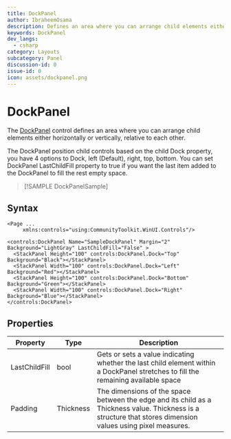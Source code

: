 ```yaml
---
title: DockPanel
author: IbraheemOsama
description: Defines an area where you can arrange child elements either horizontally or vertically, relative to each other.
keywords: DockPanel
dev_langs:
  - csharp
category: Layouts
subcategory: Panel
discussion-id: 0
issue-id: 0
icon: assets/dockpanel.png
---
```


# DockPanel

The [DockPanel](/dotnet/api/microsoft.toolkit.uwp.ui.controls.dockpanel) control defines an area where you can arrange child elements either horizontally or vertically, relative to each other.

The DockPanel position child controls based on the child Dock property, you have 4 options to Dock, left (Default), right, top, bottom.
You can set DockPanel LastChildFill property to true if you want the last item added to the DockPanel to fill the rest empty space.

> [!SAMPLE DockPanelSample]

## Syntax

```xaml
<Page ...
     xmlns:controls="using:CommunityToolkit.WinUI.Controls"/>

<controls:DockPanel Name="SampleDockPanel" Margin="2" Background="LightGray" LastChildFill="False" >
  <StackPanel Height="100" controls:DockPanel.Dock="Top" Background="Black"></StackPanel>
  <StackPanel Width="100" controls:DockPanel.Dock="Left" Background="Red"></StackPanel>
  <StackPanel Height="100" controls:DockPanel.Dock="Bottom" Background="Green"></StackPanel>
  <StackPanel Width="100" controls:DockPanel.Dock="Right" Background="Blue"></StackPanel>
</controls:DockPanel>
```

## Properties

| Property | Type | Description |
| -- | -- | -- |
| LastChildFill | bool | Gets or sets a value indicating whether the last child element within a DockPanel stretches to fill the remaining available space |
| Padding | Thickness | The dimensions of the space between the edge and its child as a Thickness value. Thickness is a structure that stores dimension values using pixel measures. |
